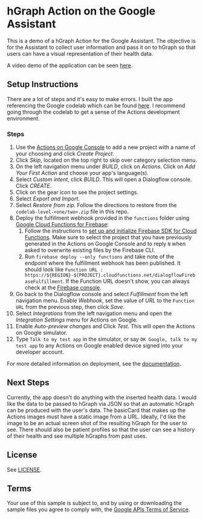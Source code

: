 # hGraph Action on the Google Assistant
This is a demo of a hGraph Action for the Google Assistant. The objective is for the Assistant to collect user information and pass it on to hGraph so that users can have a visual representation of their health data.

A video demo of the application can be seen [here](https://youtu.be/72SYOisLqDA).

## Setup Instructions
There are a lot of steps and it's easy to make errors. I built the app referencing the Google codelab which can be found [here](https://codelabs.developers.google.com/codelabs/actions-2/index.html?index=..%2F..%2Findex#0).
I recommend going through the codelab to get a sense of the Actions development environment. 

### Steps

1. Use the [Actions on Google Console](https://console.actions.google.com) to add a new project with a name of your choosing and click *Create Project*.
1. Click *Skip*, located on the top right to skip over category selection menu.
1. On the left navigation menu under *BUILD*, click on *Actions*. Click on *Add Your First Action* and choose your app's language(s).
1. Select *Custom intent*, click *BUILD*. This will open a Dialogflow console. Click *CREATE*.
1. Click on the gear icon to see the project settings.
1. Select *Export and Import*.
1. Select *Restore from zip*. Follow the directions to restore from the `codelab-level-<one/two>.zip` file in this repo.
1. Deploy the fulfillment webhook provided in the `functions` folder using [Google Cloud Functions for Firebase](https://firebase.google.com/docs/functions/):
    1. Follow the instructions to [set up and initialize Firebase SDK for Cloud Functions](https://firebase.google.com/docs/functions/get-started#set_up_and_initialize_functions_sdk). Make sure to select the project that you have previously generated in the Actions on Google Console and to reply `N` when asked to overwrite existing files by the Firebase CLI.
    1. Run `firebase deploy --only functions` and take note of the endpoint where the fulfillment webhook has been published. It should look like `Function URL : https://${REGION}-${PROJECT}.cloudfunctions.net/dialogflowFirebaseFulfillment`.  If the Function URL doesn't show, you can always check at the [Firebase console](https://console.firebase.google.com/).
1. Go back to the Dialogflow console and select *Fulfillment* from the left navigation menu. Enable *Webhook*, set the value of *URL* to the `Function URL` from the previous step, then click *Save*.
1. Select *Integrations* from the left navigation menu and open the *Integration Settings* menu for Actions on Google.
1. Enable *Auto-preview changes* and Click *Test*. This will open the Actions on Google simulator.
1. Type `Talk to my test app` in the simulator, or say `OK Google, talk to my test app` to any Actions on Google enabled device signed into your developer account.

For more detailed information on deployment, see the [documentation](https://developers.google.com/actions/dialogflow/deploy-fulfillment).

## Next Steps
Currently, the app doesn't do anything with the inserted health data. I would like the data to be passed to hGraph via JSON so that an automatic hGraph can be produced with the user's data. 
The basicCard that makes up the Actions images must have a static image from a URL. Ideally, I'd like the image to be an actual screen shot of the resulting hGraph for the user to see. 
There should also be patient profiles so that the user can see a history of their health and see multiple hGraphs from past uses.

## License
See [LICENSE](LICENSE).

## Terms
Your use of this sample is subject to, and by using or downloading the sample files you agree to comply with, the [Google APIs Terms of Service](https://developers.google.com/terms/).
